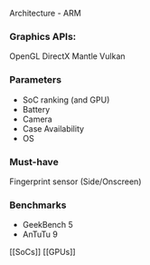 Architecture - ARM

### Graphics APIs:
OpenGL
DirectX
Mantle
Vulkan

### Parameters
- SoC ranking (and GPU)
- Battery
- Camera
- Case Availability
- OS

### Must-have
Fingerprint sensor (Side/Onscreen)

### Benchmarks
- GeekBench 5
- AnTuTu 9

[[SoCs]]
[[GPUs]]